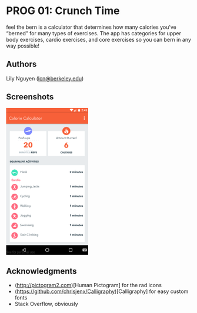 # PROG 01: Crunch Time

feel the bern is a calculator that determines how many calories you’ve “berned” for many types of exercises. The app has categories for upper body exercises, cardio exercises, and core exercises so you can bern in any way possible!

## Authors

Lily Nguyen ([lcn@berkeley.edu](mailto:lcn@berkeley.edu))

## Screenshots

<img src="screenshots/Screen Shot 2016-02-06 at 11.45.07 PM.png" height="400" alt="Screenshot"/>

## Acknowledgments

* (http://pictogram2.com)[Human Pictogram] for the rad icons
* (https://github.com/chrisjenx/Calligraphy)[Calligraphy] for easy custom fonts
* Stack Overflow, obviously

